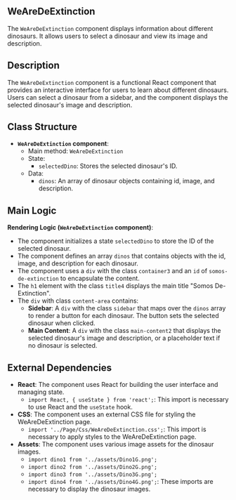## WeAreDeExtinction

The `WeAreDeExtinction` component displays information about different dinosaurs. It allows users to select a dinosaur and view its image and description.

## Description

The `WeAreDeExtinction` component is a functional React component that provides an interactive interface for users to learn about different dinosaurs. Users can select a dinosaur from a sidebar, and the component displays the selected dinosaur's image and description.

## Class Structure

- **`WeAreDeExtinction` component**:
  - Main method: `WeAreDeExtinction`
  - State:
    - `selectedDino`: Stores the selected dinosaur's ID.
  - Data:
    - `dinos`: An array of dinosaur objects containing id, image, and description.

## Main Logic

**Rendering Logic (`WeAreDeExtinction` component)**:
  - The component initializes a state `selectedDino` to store the ID of the selected dinosaur.
  - The component defines an array `dinos` that contains objects with the id, image, and description for each dinosaur.
  - The component uses a `div` with the class `container3` and an `id` of `somos-de-extinction` to encapsulate the content.
  - The `h1` element with the class `title4` displays the main title "Somos De-Extinction".
  - The `div` with class `content-area` contains:
    - **Sidebar**: A `div` with the class `sidebar` that maps over the `dinos` array to render a button for each dinosaur. The button sets the selected dinosaur when clicked.
    - **Main Content**: A `div` with the class `main-content2` that displays the selected dinosaur's image and description, or a placeholder text if no dinosaur is selected.

## External Dependencies

- **React**: The component uses React for building the user interface and managing state.
  - `import React, { useState } from 'react';`: This import is necessary to use React and the `useState` hook.
- **CSS**: The component uses an external CSS file for styling the WeAreDeExtinction page.
  - `import '../Page/Css/WeAreDeExtinction.css';`: This import is necessary to apply styles to the WeAreDeExtinction page.
- **Assets**: The component uses various image assets for the dinosaur images.
  - `import dino1 from '../assets/Dino1G.png';`
  - `import dino2 from '../assets/Dino2G.png';`
  - `import dino3 from '../assets/Dino3G.png';`
  - `import dino4 from '../assets/Dino4G.png';`: These imports are necessary to display the dinosaur images.
